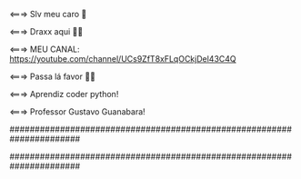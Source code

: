 <===> Slv meu caro 🙈

<===> Draxx aqui 🙈🔥

<===> MEU CANAL: https://youtube.com/channel/UCs9ZfT8xFLqOCkjDel43C4Q

<===> Passa lá favor 🥺💖

<===> Aprendiz coder python! 

<===> Professor Gustavo Guanabara! 

######################################################################

######################################################################


